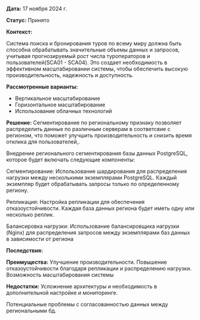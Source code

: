 **Дата:** 17 ноября 2024 г.

**Статус:** Принято

**Контекст:** 

Система поиска и бронирования туров по всему миру должна быть способна обрабатывать значительные объемы данных и запросов, учитывая прогнозируемый рост числа туроператоров и пользователей(SCA01 - SCA04). Это создает необходимость в эффективном масштабировании системы, чтобы обеспечить высокую производительность, надежность и доступность.

**Рассмотренные варианты:**
- Вертикальное масштабирование
- Горизонтальное масштабирование
- Использование облачных технологий

**Решение:**
Сегментирование по региональному признаку позволяет распределить данные по различным серверам в соответсвие с регионом, что поможет улучшить производительность и снизить время отклика для пользователей,.

Внедрение регионального сегментирования базы данных PostgreSQL, которое будет включать следующие компоненты:

Сегментирование: Использование шардирования для распределения нагрузки между несколькими экземплярами PostgreSQL. Каждый экземпляр будет обрабатывать запросы только по определенному региону.

Репликация: Настройка репликации для обеспечения отказоустойчивости. Каждая база данных региона будет иметь одну или несколько реплик.

Балансировка нагрузки: Использование балансировщика нагрузки (Nginx) для распределения запросов между экземплярами баз данных в зависимости от региона

**Последствия:**

**Преимущества:**
Улучшение производительности.
Повышение отказоустойчивости благодаря репликации и распределению нагрузки.
Возможность масштабирования системы

**Недостатки:**
Усложнение архитектуры и необходимость в дополнительной настройке и мониторинге.

Потенциальные проблемы с согласованностью данных между региональными бд.